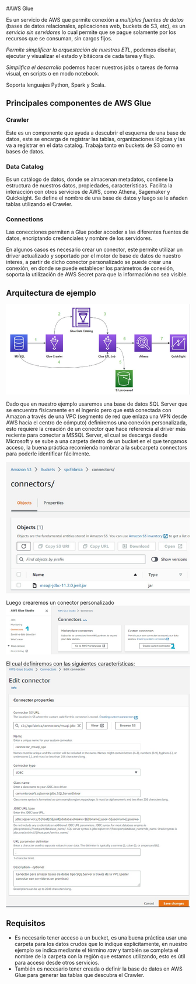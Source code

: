 #AWS Glue

Es un servicio de AWS que permite conexión a *multiples fuentes de datos* (bases de datos relacionales, aplicaciones web, buckets de S3, etc), es un *servicio sin servidores* lo cual permite que se pague solamente por los recursos que se consuman, sin cargos fijos.

*Permite simplificar la orquestación de nuestros ETL*, podemos diseñar, ejecutar y visualizar el estado y bitácora de cada tarea y flujo. 

*Simplifica el desarrollo* podemos hacer nuestros jobs o tareas de forma visual, en scripts o en modo notebook.

Soporta lenguajes Python, Spark y Scala.

## Principales componentes de AWS Glue

### Crawler
Este es un componente que ayuda a descubrir el esquema de una base de datos, este se encarga de registrar las tablas, organizaciones lógicas y las va a registrar en el data catalog. Trabaja tanto en buckets de S3 como en bases de datos.

### Data Catalog
Es un catálogo de datos, donde se almacenan metadatos, contiene la estructura de nuestros datos, propiedades, características. Facilita la interacción con otros servicios de AWS, como Athena, Sagemaker y Quicksight. Se define el nombre de una base de datos y luego se le añaden tablas utilizando el Crawler.

### Connections
Las conecciones permiten a Glue poder acceder a las diferentes fuentes de datos, encriptando credenciales y nombre de los servidores.

En algunos casos es necesario crear un conector, este permite utilizar un driver actualizado y soportado por el motor de base de datos de nuestro interes, a partir de dicho conector personalizado se puede crear una conexión, en donde se puede establecer los parámetros de conexión, soporta la utilización de AWS Secret para que la información no sea visible.

## Arquitectura de ejemplo

![Arquitectura de AWS Glue](https://github.com/macomeza/dataScience/blob/main/awsGlue/AWSGlueArquitectura.jpg)

Dado que en nuestro ejemplo usaremos una base de datos SQL Server que se encuentra físicamente en el Ingenio pero que está conectada con Amazon a través de una VPC (segmento de red que enlaza una VPN desde AWS hacia el centro de cómputo) definiremos una conexión personalizada, esto requiere la creación de un conector que hace referencia al driver más reciente para conectar a MSSQL Server, el cual se descarga desde Microsoft y se sube a una carpeta dentro de un bucket en el que tengamos acceso, la buena práctica recomienda nombrar a la subcarpeta connectors para poderle identificar fácilmente.

![Jar de driver para conectar a un servidor MS SQL Server](https://github.com/macomeza/dataScience/blob/main/awsGlue/01-descargar-driver-MSSQL.jpg)

Luego crearemos un conector personalizado 
![Creando un conector personalizado](https://github.com/macomeza/dataScience/blob/main/awsGlue/02-crear-conector-personalizado.jpg)

El cual definiremos con las siguientes características:
![Características de nuestro conector](https://github.com/macomeza/dataScience/blob/main/awsGlue/03-conector_mssql_vpc.jpg)


## Requisitos

- Es necesario tener acceso a un bucket, es una buena práctica usar una carpeta para los datos crudos que lo indique explicitamente, en nuestro ejemplo se indica mediante el término *raw* y también se completa el nombre de la carpeta con la región que estamos utilizando, esto es útil para acceso desde otros servicios.
- También es necesario tener creada o definir la base de datos en AWS Glue para generar las tablas que descubra el Crawler.



